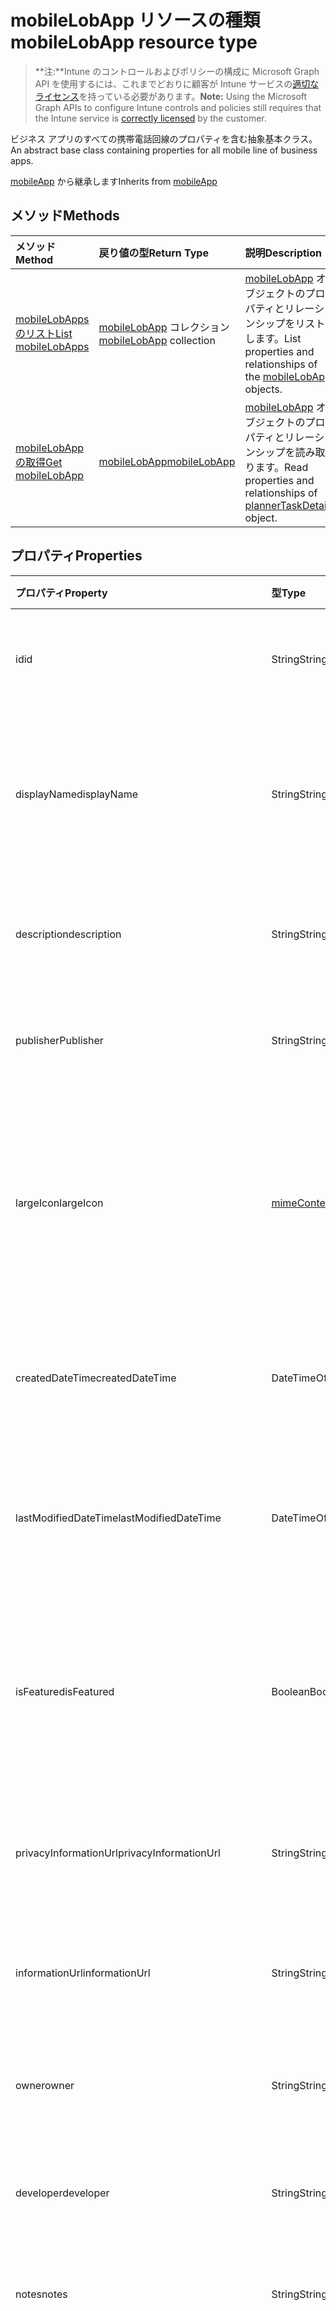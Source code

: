 # <a name="mobilelobapp-resource-type"></a><span data-ttu-id="62183-101">mobileLobApp リソースの種類</span><span class="sxs-lookup"><span data-stu-id="62183-101">mobileLobApp resource type</span></span>

> <span data-ttu-id="62183-102">**注:**Intune のコントロールおよびポリシーの構成に Microsoft Graph API を使用するには、これまでどおりに顧客が Intune サービスの[適切なライセンス](https://go.microsoft.com/fwlink/?linkid=839381)を持っている必要があります。</span><span class="sxs-lookup"><span data-stu-id="62183-102">**Note:** Using the Microsoft Graph APIs to configure Intune controls and policies still requires that the Intune service is [correctly licensed](https://go.microsoft.com/fwlink/?linkid=839381) by the customer.</span></span>

<span data-ttu-id="62183-103">ビジネス アプリのすべての携帯電話回線のプロパティを含む抽象基本クラス。</span><span class="sxs-lookup"><span data-stu-id="62183-103">An abstract base class containing properties for all mobile line of business apps.</span></span>

<span data-ttu-id="62183-104">[mobileApp](../resources/intune_apps_mobileapp.md) から継承します</span><span class="sxs-lookup"><span data-stu-id="62183-104">Inherits from [mobileApp](../resources/intune_apps_mobileapp.md)</span></span>

## <a name="methods"></a><span data-ttu-id="62183-105">メソッド</span><span class="sxs-lookup"><span data-stu-id="62183-105">Methods</span></span>
|<span data-ttu-id="62183-106">メソッド</span><span class="sxs-lookup"><span data-stu-id="62183-106">Method</span></span>|<span data-ttu-id="62183-107">戻り値の型</span><span class="sxs-lookup"><span data-stu-id="62183-107">Return Type</span></span>|<span data-ttu-id="62183-108">説明</span><span class="sxs-lookup"><span data-stu-id="62183-108">Description</span></span>|
|:---|:---|:---|
|[<span data-ttu-id="62183-109">mobileLobApps のリスト</span><span class="sxs-lookup"><span data-stu-id="62183-109">List mobileLobApps</span></span>](../api/intune_apps_mobilelobapp_list.md)|<span data-ttu-id="62183-110">[mobileLobApp](../resources/intune_apps_mobilelobapp.md) コレクション</span><span class="sxs-lookup"><span data-stu-id="62183-110">[mobileLobApp](../resources/intune_apps_mobilelobapp.md) collection</span></span>|<span data-ttu-id="62183-111">[mobileLobApp](../resources/intune_apps_mobilelobapp.md) オブジェクトのプロパティとリレーションシップをリストします。</span><span class="sxs-lookup"><span data-stu-id="62183-111">List properties and relationships of the [mobileLobApp](../resources/intune_apps_mobilelobapp.md) objects.</span></span>|
|[<span data-ttu-id="62183-112">mobileLobApp の取得</span><span class="sxs-lookup"><span data-stu-id="62183-112">Get mobileLobApp</span></span>](../api/intune_apps_mobilelobapp_get.md)|[<span data-ttu-id="62183-113">mobileLobApp</span><span class="sxs-lookup"><span data-stu-id="62183-113">mobileLobApp</span></span>](../resources/intune_apps_mobilelobapp.md)|<span data-ttu-id="62183-114">[mobileLobApp](../resources/intune_apps_mobilelobapp.md) オブジェクトのプロパティとリレーションシップを読み取ります。</span><span class="sxs-lookup"><span data-stu-id="62183-114">Read properties and relationships of [plannerTaskDetails](../resources/intune_apps_mobilelobapp.md) object.</span></span>|

## <a name="properties"></a><span data-ttu-id="62183-115">プロパティ</span><span class="sxs-lookup"><span data-stu-id="62183-115">Properties</span></span>
|<span data-ttu-id="62183-116">プロパティ</span><span class="sxs-lookup"><span data-stu-id="62183-116">Property</span></span>|<span data-ttu-id="62183-117">型</span><span class="sxs-lookup"><span data-stu-id="62183-117">Type</span></span>|<span data-ttu-id="62183-118">説明</span><span class="sxs-lookup"><span data-stu-id="62183-118">Description</span></span>|
|:---|:---|:---|
|<span data-ttu-id="62183-119">id</span><span class="sxs-lookup"><span data-stu-id="62183-119">id</span></span>|<span data-ttu-id="62183-120">String</span><span class="sxs-lookup"><span data-stu-id="62183-120">String</span></span>|<span data-ttu-id="62183-121">エンティティのキー。</span><span class="sxs-lookup"><span data-stu-id="62183-121">Name of the entity.</span></span> <span data-ttu-id="62183-122">[mobileApp](../resources/intune_apps_mobileapp.md) から継承します</span><span class="sxs-lookup"><span data-stu-id="62183-122">Inherited from [mobileApp](../resources/intune_apps_mobileapp.md)</span></span>|
|<span data-ttu-id="62183-123">displayName</span><span class="sxs-lookup"><span data-stu-id="62183-123">displayName</span></span>|<span data-ttu-id="62183-124">String</span><span class="sxs-lookup"><span data-stu-id="62183-124">String</span></span>|<span data-ttu-id="62183-125">管理者が提供またはインポートしたアプリのタイトルです。</span><span class="sxs-lookup"><span data-stu-id="62183-125">The admin provided or imported title of the app.</span></span> <span data-ttu-id="62183-126">[mobileApp](../resources/intune_apps_mobileapp.md) から継承します</span><span class="sxs-lookup"><span data-stu-id="62183-126">Inherited from [mobileApp](../resources/intune_apps_mobileapp.md)</span></span>|
|<span data-ttu-id="62183-127">description</span><span class="sxs-lookup"><span data-stu-id="62183-127">description</span></span>|<span data-ttu-id="62183-128">String</span><span class="sxs-lookup"><span data-stu-id="62183-128">String</span></span>|<span data-ttu-id="62183-129">アプリの説明。</span><span class="sxs-lookup"><span data-stu-id="62183-129">The description of the app.</span></span> <span data-ttu-id="62183-130">[mobileApp](../resources/intune_apps_mobileapp.md) から継承します</span><span class="sxs-lookup"><span data-stu-id="62183-130">Inherited from [mobileApp](../resources/intune_apps_mobileapp.md)</span></span>|
|<span data-ttu-id="62183-131">publisher</span><span class="sxs-lookup"><span data-stu-id="62183-131">Publisher</span></span>|<span data-ttu-id="62183-132">String</span><span class="sxs-lookup"><span data-stu-id="62183-132">String</span></span>|<span data-ttu-id="62183-133">アプリの発行元。</span><span class="sxs-lookup"><span data-stu-id="62183-133">The name of the app.</span></span> <span data-ttu-id="62183-134">[mobileApp](../resources/intune_apps_mobileapp.md) から継承します</span><span class="sxs-lookup"><span data-stu-id="62183-134">Inherited from [mobileApp](../resources/intune_apps_mobileapp.md)</span></span>|
|<span data-ttu-id="62183-135">largeIcon</span><span class="sxs-lookup"><span data-stu-id="62183-135">largeIcon</span></span>|[<span data-ttu-id="62183-136">mimeContent</span><span class="sxs-lookup"><span data-stu-id="62183-136">MimeContent</span></span>](../resources/intune_apps_mimecontent.md)|<span data-ttu-id="62183-137">アプリの詳細に表示され、アイコンのアップロードに使用される大きいアイコン。</span><span class="sxs-lookup"><span data-stu-id="62183-137">The large icon, to be displayed in the app details and used for upload of the icon.</span></span> <span data-ttu-id="62183-138">[mobileApp](../resources/intune_apps_mobileapp.md) から継承します</span><span class="sxs-lookup"><span data-stu-id="62183-138">Inherited from [mobileApp](../resources/intune_apps_mobileapp.md)</span></span>|
|<span data-ttu-id="62183-139">createdDateTime</span><span class="sxs-lookup"><span data-stu-id="62183-139">createdDateTime</span></span>|<span data-ttu-id="62183-140">DateTimeOffset</span><span class="sxs-lookup"><span data-stu-id="62183-140">DateTimeOffset</span></span>|<span data-ttu-id="62183-141">アプリが作成された日時。</span><span class="sxs-lookup"><span data-stu-id="62183-141">The date and time when the page was created.</span></span> <span data-ttu-id="62183-142">[mobileApp](../resources/intune_apps_mobileapp.md) から継承します</span><span class="sxs-lookup"><span data-stu-id="62183-142">Inherited from [mobileApp](../resources/intune_apps_mobileapp.md)</span></span>|
|<span data-ttu-id="62183-143">lastModifiedDateTime</span><span class="sxs-lookup"><span data-stu-id="62183-143">lastModifiedDateTime</span></span>|<span data-ttu-id="62183-144">DateTimeOffset</span><span class="sxs-lookup"><span data-stu-id="62183-144">DateTimeOffset</span></span>|<span data-ttu-id="62183-145">アプリが最後に変更された日時。</span><span class="sxs-lookup"><span data-stu-id="62183-145">The date and time when the attachment was last modified.</span></span> <span data-ttu-id="62183-146">[mobileApp](../resources/intune_apps_mobileapp.md) から継承します</span><span class="sxs-lookup"><span data-stu-id="62183-146">Inherited from [mobileApp](../resources/intune_apps_mobileapp.md)</span></span>|
|<span data-ttu-id="62183-147">isFeatured</span><span class="sxs-lookup"><span data-stu-id="62183-147">isFeatured</span></span>|<span data-ttu-id="62183-148">Boolean</span><span class="sxs-lookup"><span data-stu-id="62183-148">Boolean</span></span>|<span data-ttu-id="62183-149">アプリが管理者のおすすめとしてマークされたかどうかを示す値。[mobileApp](../resources/intune_apps_mobileapp.md) から継承します</span><span class="sxs-lookup"><span data-stu-id="62183-149">The value indicating whether the app is marked as featured by the admin. Inherited from [mobileApp](../resources/intune_apps_mobileapp.md)</span></span>|
|<span data-ttu-id="62183-150">privacyInformationUrl</span><span class="sxs-lookup"><span data-stu-id="62183-150">privacyInformationUrl</span></span>|<span data-ttu-id="62183-151">String</span><span class="sxs-lookup"><span data-stu-id="62183-151">String</span></span>|<span data-ttu-id="62183-152">プライバシーに関する声明の URL。</span><span class="sxs-lookup"><span data-stu-id="62183-152">The privacy statement Url.</span></span> <span data-ttu-id="62183-153">[mobileApp](../resources/intune_apps_mobileapp.md) から継承します</span><span class="sxs-lookup"><span data-stu-id="62183-153">Inherited from [mobileApp](../resources/intune_apps_mobileapp.md)</span></span>|
|<span data-ttu-id="62183-154">informationUrl</span><span class="sxs-lookup"><span data-stu-id="62183-154">informationUrl</span></span>|<span data-ttu-id="62183-155">String</span><span class="sxs-lookup"><span data-stu-id="62183-155">String</span></span>|<span data-ttu-id="62183-156">詳細情報の URL。</span><span class="sxs-lookup"><span data-stu-id="62183-156">The more information Url.</span></span> <span data-ttu-id="62183-157">[mobileApp](../resources/intune_apps_mobileapp.md) から継承します</span><span class="sxs-lookup"><span data-stu-id="62183-157">Inherited from [mobileApp](../resources/intune_apps_mobileapp.md)</span></span>|
|<span data-ttu-id="62183-158">owner</span><span class="sxs-lookup"><span data-stu-id="62183-158">owner</span></span>|<span data-ttu-id="62183-159">String</span><span class="sxs-lookup"><span data-stu-id="62183-159">String</span></span>|<span data-ttu-id="62183-160">アプリの所有者。</span><span class="sxs-lookup"><span data-stu-id="62183-160">The owner of the timesheet.</span></span> <span data-ttu-id="62183-161">[mobileApp](../resources/intune_apps_mobileapp.md) から継承します</span><span class="sxs-lookup"><span data-stu-id="62183-161">Inherited from [mobileApp](../resources/intune_apps_mobileapp.md)</span></span>|
|<span data-ttu-id="62183-162">developer</span><span class="sxs-lookup"><span data-stu-id="62183-162">developer</span></span>|<span data-ttu-id="62183-163">String</span><span class="sxs-lookup"><span data-stu-id="62183-163">String</span></span>|<span data-ttu-id="62183-164">アプリの開発者。</span><span class="sxs-lookup"><span data-stu-id="62183-164">The name of the app.</span></span> <span data-ttu-id="62183-165">[mobileApp](../resources/intune_apps_mobileapp.md) から継承します</span><span class="sxs-lookup"><span data-stu-id="62183-165">Inherited from [mobileApp](../resources/intune_apps_mobileapp.md)</span></span>|
|<span data-ttu-id="62183-166">notes</span><span class="sxs-lookup"><span data-stu-id="62183-166">notes</span></span>|<span data-ttu-id="62183-167">String</span><span class="sxs-lookup"><span data-stu-id="62183-167">String</span></span>|<span data-ttu-id="62183-168">アプリ用のメモ。</span><span class="sxs-lookup"><span data-stu-id="62183-168">Notes for the app.</span></span> <span data-ttu-id="62183-169">[mobileApp](../resources/intune_apps_mobileapp.md) から継承します</span><span class="sxs-lookup"><span data-stu-id="62183-169">Inherited from [mobileApp](../resources/intune_apps_mobileapp.md)</span></span>|
|<span data-ttu-id="62183-170">publishingState</span><span class="sxs-lookup"><span data-stu-id="62183-170">publishingState</span></span>|<span data-ttu-id="62183-171">String</span><span class="sxs-lookup"><span data-stu-id="62183-171">String</span></span>|<span data-ttu-id="62183-172">アプリの発行の状態。</span><span class="sxs-lookup"><span data-stu-id="62183-172">The publishing state for the app.</span></span> <span data-ttu-id="62183-173">アプリが発行されていない限り、アプリを割り当てることができません。</span><span class="sxs-lookup"><span data-stu-id="62183-173">The app cannot be assigned unless the app is published.</span></span> <span data-ttu-id="62183-174">[mobileApp](../resources/intune_apps_mobileapp.md) から継承します。可能な値は、`notPublished`、`processing`、`published` です。</span><span class="sxs-lookup"><span data-stu-id="62183-174">Inherited from [mobileApp](../resources/intune_apps_mobileapp.md) Possible values are: `notPublished`, `processing`, `published`.</span></span>|
|<span data-ttu-id="62183-175">committedContentVersion</span><span class="sxs-lookup"><span data-stu-id="62183-175">committedContentVersion</span></span>|<span data-ttu-id="62183-176">String</span><span class="sxs-lookup"><span data-stu-id="62183-176">String</span></span>|<span data-ttu-id="62183-177">内部にコミットされたコンテンツのバージョン。</span><span class="sxs-lookup"><span data-stu-id="62183-177">The internal committed content version.</span></span>|
|<span data-ttu-id="62183-178">fileName</span><span class="sxs-lookup"><span data-stu-id="62183-178">FileName</span></span>|<span data-ttu-id="62183-179">String</span><span class="sxs-lookup"><span data-stu-id="62183-179">String</span></span>|<span data-ttu-id="62183-180">メインの Lob アプリケーションのファイル名。</span><span class="sxs-lookup"><span data-stu-id="62183-180">The name of the main Lob application file.</span></span>|
|<span data-ttu-id="62183-181">size</span><span class="sxs-lookup"><span data-stu-id="62183-181">size</span></span>|<span data-ttu-id="62183-182">Int64</span><span class="sxs-lookup"><span data-stu-id="62183-182">Int64</span></span>|<span data-ttu-id="62183-183">アップロードされたすべてのファイルを含む合計サイズ。</span><span class="sxs-lookup"><span data-stu-id="62183-183">The total size, including all uploaded files.</span></span>|

## <a name="relationships"></a><span data-ttu-id="62183-184">リレーションシップ</span><span class="sxs-lookup"><span data-stu-id="62183-184">Relationships</span></span>
|<span data-ttu-id="62183-185">リレーションシップ</span><span class="sxs-lookup"><span data-stu-id="62183-185">Relationship</span></span>|<span data-ttu-id="62183-186">型</span><span class="sxs-lookup"><span data-stu-id="62183-186">Type</span></span>|<span data-ttu-id="62183-187">説明</span><span class="sxs-lookup"><span data-stu-id="62183-187">Description</span></span>|
|:---|:---|:---|
|<span data-ttu-id="62183-188">categories</span><span class="sxs-lookup"><span data-stu-id="62183-188">categories</span></span>|<span data-ttu-id="62183-189">[mobileAppCategory](../resources/intune_apps_mobileappcategory.md) コレクション</span><span class="sxs-lookup"><span data-stu-id="62183-189">[mobileAppCategory](../resources/intune_apps_mobileappcategory.md) collection</span></span>|<span data-ttu-id="62183-190">このアプリのカテゴリのリストです。</span><span class="sxs-lookup"><span data-stu-id="62183-190">The list of categories for this app.</span></span> <span data-ttu-id="62183-191">[mobileApp](../resources/intune_apps_mobileapp.md) から継承します</span><span class="sxs-lookup"><span data-stu-id="62183-191">Inherited from [mobileApp](../resources/intune_apps_mobileapp.md)</span></span>|
|<span data-ttu-id="62183-192">assignments</span><span class="sxs-lookup"><span data-stu-id="62183-192">assignments</span></span>|<span data-ttu-id="62183-193">[mobileAppAssignment](../resources/intune_apps_mobileappassignment.md) コレクション</span><span class="sxs-lookup"><span data-stu-id="62183-193">[mobileAppAssignment](../resources/intune_apps_mobileappassignment.md) collection</span></span>|<span data-ttu-id="62183-194">このモバイル アプリのグループ割り当てのリスト。</span><span class="sxs-lookup"><span data-stu-id="62183-194">The list of group assignments for this mobile app.</span></span> <span data-ttu-id="62183-195">[mobileApp](../resources/intune_apps_mobileapp.md) から継承します</span><span class="sxs-lookup"><span data-stu-id="62183-195">Inherited from [mobileApp](../resources/intune_apps_mobileapp.md)</span></span>|
|<span data-ttu-id="62183-196">contentVersions</span><span class="sxs-lookup"><span data-stu-id="62183-196">contentVersions</span></span>|<span data-ttu-id="62183-197">[mobileAppContent](../resources/intune_apps_mobileappcontent.md) コレクション</span><span class="sxs-lookup"><span data-stu-id="62183-197">[mobileAppContent](../resources/intune_apps_mobileappcontent.md) collection</span></span>|<span data-ttu-id="62183-198">このアプリのコンテンツのバージョンのリスト。</span><span class="sxs-lookup"><span data-stu-id="62183-198">The list of content versions for this app.</span></span>|

## <a name="json-representation"></a><span data-ttu-id="62183-199">JSON 表記</span><span class="sxs-lookup"><span data-stu-id="62183-199">JSON Representation</span></span>
<span data-ttu-id="62183-200">以下は、リソースの JSON 表記です。</span><span class="sxs-lookup"><span data-stu-id="62183-200">Here is a JSON representation of the resource.</span></span>
<!-- {
  "blockType": "resource",
  "keyProperty": "id",
  "@odata.type": "microsoft.graph.mobileLobApp"
}
-->
``` json
{
  "@odata.type": "#microsoft.graph.mobileLobApp",
  "id": "String (identifier)",
  "displayName": "String",
  "description": "String",
  "publisher": "String",
  "largeIcon": {
    "@odata.type": "microsoft.graph.mimeContent",
    "type": "String",
    "value": "binary"
  },
  "createdDateTime": "String (timestamp)",
  "lastModifiedDateTime": "String (timestamp)",
  "isFeatured": true,
  "privacyInformationUrl": "String",
  "informationUrl": "String",
  "owner": "String",
  "developer": "String",
  "notes": "String",
  "publishingState": "String",
  "committedContentVersion": "String",
  "fileName": "String",
  "size": 1024
}
```



